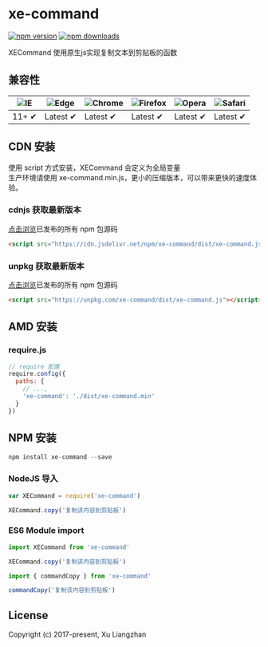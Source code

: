 # xe-command

[![npm version](https://img.shields.io/npm/v/xe-command.svg?style=flat-square)](https://www.npmjs.org/package/xe-command)
[![npm downloads](https://img.shields.io/npm/dm/xe-command.svg?style=flat-square)](http://npm-stat.com/charts.html?package=xe-command)

XECommand 使用原生js实现复制文本到剪贴板的函数

## 兼容性

![IE](https://raw.github.com/alrra/browser-logos/master/src/archive/internet-explorer_9-11/internet-explorer_9-11_48x48.png) | ![Edge](https://raw.github.com/alrra/browser-logos/master/src/edge/edge_48x48.png) | ![Chrome](https://raw.github.com/alrra/browser-logos/master/src/chrome/chrome_48x48.png) | ![Firefox](https://raw.github.com/alrra/browser-logos/master/src/firefox/firefox_48x48.png) | ![Opera](https://raw.github.com/alrra/browser-logos/master/src/opera/opera_48x48.png) | ![Safari](https://raw.github.com/alrra/browser-logos/master/src/safari/safari_48x48.png)
--- | --- | --- | --- | --- | --- |
11+ ✔ | Latest ✔ | Latest ✔ | Latest ✔ | Latest ✔ | Latest ✔ |

## CDN 安装
使用 script 方式安装，XECommand 会定义为全局变量  
生产环境请使用 xe-command.min.js，更小的压缩版本，可以带来更快的速度体验。
### cdnjs 获取最新版本
[点击浏览](https://cdn.jsdelivr.net/npm/xe-command/)已发布的所有 npm 包源码
```HTML
<script src="https://cdn.jsdelivr.net/npm/xe-command/dist/xe-command.js"></script>
```
### unpkg 获取最新版本
[点击浏览](https://unpkg.com/xe-command/)已发布的所有 npm 包源码
```HTML
<script src="https://unpkg.com/xe-command/dist/xe-command.js"></script>
```

## AMD 安装
### require.js
```JavaScript
// require 配置
require.config({
  paths: {
    // ...,
    'xe-command': './dist/xe-command.min'
  }
})
```

## NPM 安装
```JavaScript
npm install xe-command --save
```

### NodeJS 导入
```JavaScript
var XECommand = require('xe-command')

XECommand.copy('复制该内容到剪贴板')
```

### ES6 Module import
```JavaScript
import XECommand from 'xe-command'

XECommand.copy('复制该内容到剪贴板')
```
```JavaScript
import { commandCopy } from 'xe-command'

commandCopy('复制该内容到剪贴板')
```

## License
Copyright (c) 2017-present, Xu Liangzhan